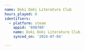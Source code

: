 ```yaml
---
name: Doki Doki Literature Club
hours_played: 0
identifiers:
  - platform: steam
    appid: '698780'
    name: Doki Doki Literature Club
    synced_on: '2024-07-04'

---
```

